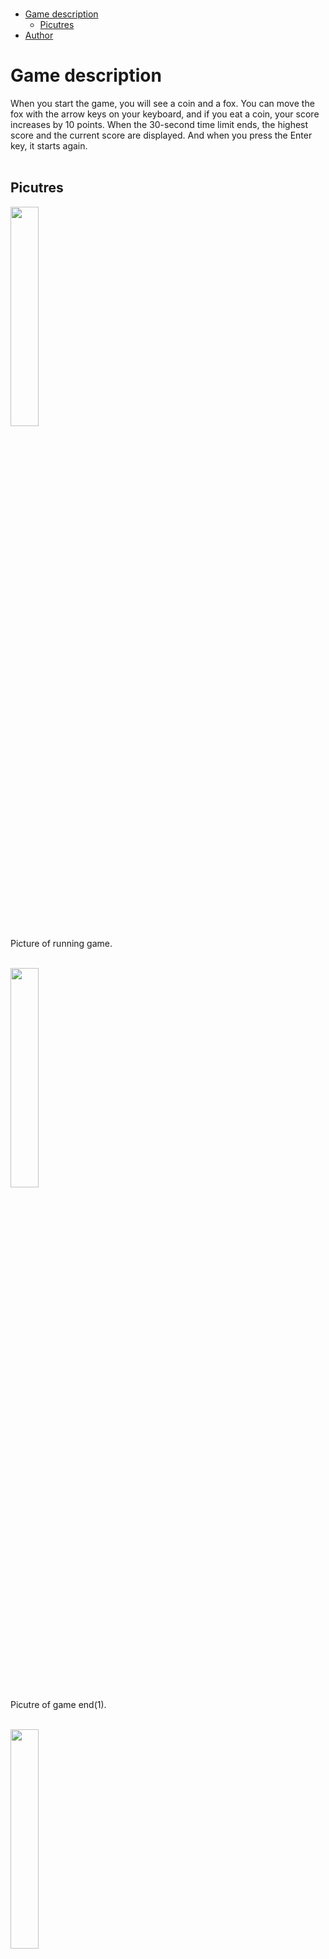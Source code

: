 </br>

- [Game description](#game-description)
  - [Picutres](#picutres)
- [Author](#author)

# Game description
When you start the game, you will see a coin and a fox. You can move the fox with the arrow keys on your keyboard, and if you eat a coin, your score increases by 10 points. When the 30-second time limit ends, the highest score and the current score are displayed. And when you press the Enter key, it starts again.
</br>
</br>

## Picutres
<img width="30%" src="https://github.com/p3ychopump/pygame-zero/assets/150225756/4106106c-8280-46ff-8e27-8916eb73c24b"></br>
Picture of running game.
</br>
</br>

<img width="30%" src="https://github.com/p3ychopump/pygame-zero/assets/150225756/84240e6a-c172-46c9-a17d-5c9835502ac6"></br>
Picutre of game end(1).
</br>
</br>

<img width="30%" src="https://github.com/p3ychopump/pygame-zero/assets/150225756/654b4317-e1ce-442d-9124-add091d142aa"></br>
Picutre of game end(2).
</br>
</br>


# Author
<a target="blank" href="https://github.com/p3ychopump">p3ychopump</a>